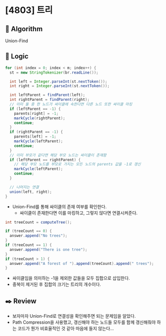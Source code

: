 # [4803] 트리

## :pushpin: **Algorithm**

Union-Find

## :round_pushpin: **Logic**

```java
for (int index = 0; index < m; index++) {
  st = new StringTokenizer(br.readLine());

  int left = Integer.parseInt(st.nextToken());
  int right = Integer.parseInt(st.nextToken());

  int leftParent = findParent(left);
  int rightParent = findParent(right);
  // 이미 둘 중 한 노드가 싸이클에 속한다면 다른 노드 또한 싸이클 마킹
  if (leftParent == -1) {
    parents[right] = -1;
    markCycle(rightParent);
    continue;
  }
  if (rightParent == -1) {
    parents[left] = -1;
    markCycle(leftParent);
    continue;
  }
  // 이미 부모가 같다면 해당 부모 노드는 싸이클이 존재함
  if (leftParent == rightParent) {
    // 해당 부모 노드를 부모로 가지는 모든 노드의 parents 값을 -1로 갱신
    markCycle(leftParent);
    continue;
  }

  // 나머지는 연결
  union(left, right);
}
```

- Union-Find를 통해 싸이클의 존재 여부를 확인한다.
  - 싸이클이 존재한다면 이를 마킹하고, 그렇지 않다면 연결시켜준다.

```java
int treeCount = computeTree();

if (treeCount == 0) {
  answer.append("No trees");
}
if (treeCount == 1) {
  answer.append("There is one tree");
}
if (treeCount > 1) {
  answer.append("A forest of ").append(treeCount).append(" trees");
}
```

- 싸이클임을 의미하는 -1을 제외한 값들을 모두 집합으로 삽입한다.
- 중복이 제거된 후 집합의 크기는 트리의 개수이다.

## :black_nib: **Review**
- 보자마자 Union-Find로 연결성을 확인해주면 되는 문제임을 알았다.
- Path Compression을 사용했고, 갱신해야 하는 노드들 모두를 함께 갱신해줘야 하는 코드가 뭔가 비효율적인 것 같아 마음에 들지 않는다...